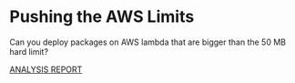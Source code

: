 # Pushing the AWS Limits

Can you deploy packages on AWS lambda that are bigger than the 50 MB hard limit?

[ANALYSIS REPORT](https://docs.google.com/document/u/2/d/1trBt1KfTCIZb6hCWNGxI6ryVfr7OxqMQXSc_Y549J7s/pub)